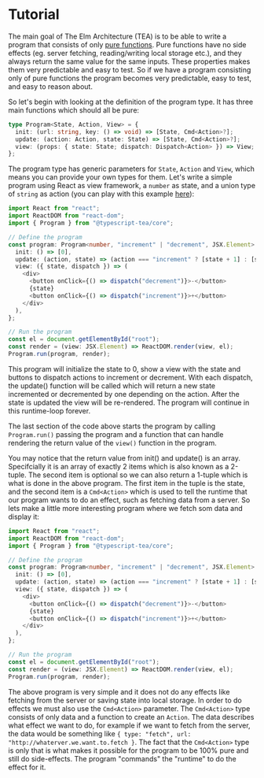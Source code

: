 # Tutorial

The main goal of The Elm Architecture (TEA) is to be able to write a program that consists of only [pure functions](https://en.wikipedia.org/wiki/Pure_function). Pure functions have no side effects (eg. server fetching, reading/writing local storage etc.), and they always return the same value for the same inputs. These properties makes them very predictable and easy to test. So if we have a program consisting only of pure functions the program becomes very predictable, easy to test, and easy to reason about.

So let's begin with looking at the definition of the program type. It has three main functions which should all be pure:

```ts
type Program<State, Action, View> = {
  init: (url: string, key: () => void) => [State, Cmd<Action>?];
  update: (action: Action, state: State) => [State, Cmd<Action>?];
  view: (props: { state: State; dispatch: Dispatch<Action> }) => View;
};
```

The program type has generic parameters for `State`, `Action` and `View`, which means you can provide your own types for them. Let's write a simple program using React as view framework, a `number` as state, and a union type of `string` as action (you can play with this example [here](https://stackblitz.com/edit/react-ts-c4g6kq)):

```ts
import React from "react";
import ReactDOM from "react-dom";
import { Program } from "@typescript-tea/core";

// Define the program
const program: Program<number, "increment" | "decrement", JSX.Element> = {
  init: () => [0],
  update: (action, state) => (action === "increment" ? [state + 1] : [state - 1]),
  view: ({ state, dispatch }) => (
    <div>
      <button onClick={() => dispatch("decrement")}>-</button>
      {state}
      <button onClick={() => dispatch("increment")}>+</button>
    </div>
  ),
};

// Run the program
const el = document.getElementById("root");
const render = (view: JSX.Element) => ReactDOM.render(view, el);
Program.run(program, render);
```

This program will initialize the state to 0, show a view with the state and buttons to dispatch actions to increment or decrement. With each dispatch, the update() function will be called which will return a new state incremented or decremented by one depending on the action. After the state is updated the view will be re-rendered. The program will continue in this runtime-loop forever.

The last section of the code above starts the program by calling `Program.run()` passing the program and a function that can handle rendering the return value of the `view()` function in the program.

You may notice that the return value from init() and update() is an array. Specifcially it is an array of exactly 2 items which is also known as a 2-tuple. The second item is optional so we can also return a 1-tuple which is what is done in the above program. The first item in the tuple is the state, and the second item is a `Cmd<Action>` which is used to tell the runtime that our program wants to do an effect, such as fetching data from a server. So lets make a little more interesting program where we fetch som data and display it:

```ts
import React from "react";
import ReactDOM from "react-dom";
import { Program } from "@typescript-tea/core";

// Define the program
const program: Program<number, "increment" | "decrement", JSX.Element> = {
  init: () => [0],
  update: (action, state) => (action === "increment" ? [state + 1] : [state - 1]),
  view: ({ state, dispatch }) => (
    <div>
      <button onClick={() => dispatch("decrement")}>-</button>
      {state}
      <button onClick={() => dispatch("increment")}>+</button>
    </div>
  ),
};

// Run the program
const el = document.getElementById("root");
const render = (view: JSX.Element) => ReactDOM.render(view, el);
Program.run(program, render);
```

The above program is very simple and it does not do any effects like fetching from the server or saving state into local storage. In order to do effects we must also use the `Cmd<Action>` parameter. The `Cmd<Action>` type consists of only data and a function to create an `Action`. The data describes what effect we want to do, for example if we want to fetch from the server, the data would be something like `{ type: "fetch", url: "http://whaterver.we.want.to.fetch }`. The fact that the `Cmd<Action>` type is only that is what makes it possible for the program to be 100% pure and still do side-effects. The program "commands" the "runtime" to do the effect for it.
